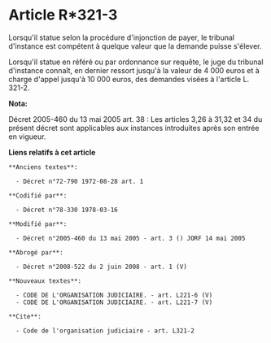 # Article R*321-3

Lorsqu'il statue selon la procédure d'injonction de payer, le tribunal d'instance est compétent à quelque valeur que la
demande puisse s'élever.

Lorsqu'il statue en référé ou par ordonnance sur requête, le juge du tribunal d'instance connaît, en dernier ressort jusqu'à
la valeur de 4 000 euros et à charge d'appel jusqu'à 10 000 euros, des demandes visées à l'article L. 321-2.

**Nota:**

Décret 2005-460 du 13 mai 2005 art. 38 : Les articles 3,26 à 31,32 et 34 du présent décret sont applicables aux instances
introduites après son entrée en vigueur.

**Liens relatifs à cet article**

	**Anciens textes**:

	  - Décret n°72-790 1972-08-28 art. 1

	**Codifié par**:

	  - Décret n°78-330 1978-03-16

	**Modifié par**:

	  - Décret n°2005-460 du 13 mai 2005 - art. 3 () JORF 14 mai 2005

	**Abrogé par**:

	  - Décret n°2008-522 du 2 juin 2008 - art. 1 (V)

	**Nouveaux textes**:

	  - CODE DE L'ORGANISATION JUDICIAIRE. - art. L221-6 (V)
	  - CODE DE L'ORGANISATION JUDICIAIRE. - art. L221-7 (V)

	**Cite**:

	  - Code de l'organisation judiciaire - art. L321-2
